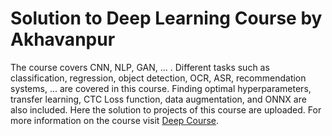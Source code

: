 # Solution to Deep Learning Course by Akhavanpur

The course covers CNN, NLP, GAN, ... .
Different tasks such as classification, regression, object detection, OCR, ASR, recommendation systems, ... are covered in this course.
Finding optimal hyperparameters, transfer learning, CTC Loss function, data augmentation, and ONNX are also included.
Here the solution to projects of this course are uploaded.
For more information on the course visit [Deep Course](https://class.vision/product/دوره-جامع-deeplearning/).
